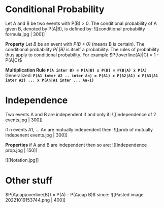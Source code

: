 # Conditional Probability
Let A and B be two events with P(B) > 0. The conditional probability of A given B, denoted by P(A|B), is defined by:
![[conditional probability formula.jpg | 300]]

**Property**
Let *B* be an event with *P(B > 0)* (means B is certain). The conditional probability *P(.|B)* is itself a probability.
The rules of probability thus apply to conditional probability.
For example
$P(\overline{A}|C) = 1 - P(A|C)$

**Multiplication Rule**
**``P(A inter B) = P(A|B) x P(B) = P(B|A) x P(A)``**
Generalized:
**``P(A1 inter A2 .. inter An) = P(A1) x P(A2|A1) x P(A3|A1 inter A2) ... x P(An|A1 inter ... An-1)``**

# Independence
Two events A and B are independent if and only if:
![[independence of 2 events.jpg | 300]]

if n events A1, ... An are mutually independent then:
![[prob of mutually indepenent events.jpg | 300]]

**Properties**
if A and B are independent then so are:
![[independence prop.jpg | 150]]

![[Notation.jpg]]

# Other stuff
$P(A\cap\overline{B}) = P(A) - P(A\cap B)$
since:
![[Pasted image 20221019153744.png | 400]]
